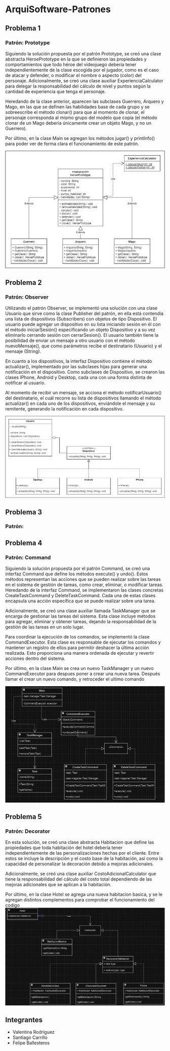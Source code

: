 # ArquiSoftware-Patrones

## Problema 1
### Patrón: Prototype
Siguiendo la solución propuesta por el patrón Prototype, se creó una clase abstracta HeroePrototype en la que se
definieron las propiedades y comportamientos que todo héroe del videojuego debería tener independientemente de la clase
escogida por el jugador, como es el caso de atacar y defender, o modificar el nombre o aspecto (color) del personaje.
Adicionalmente, se creó una clase auxiliar ExperienciaCalculator para delegar la responsabilidad del cálculo de nivel y
puntos según la cantidad de experiencia que tenga el personaje.

Heredando de la clase anterior, aparecen las subclases Guerrero, Arquero y Mago, en las que se definen las habilidades
base de cada grupo y se sobreescribe el método clonar() para que al momento de clonar, el personaje corresponda al mismo
grupo del modelo que copia (el método clonar de un Mago debería únicamente crear un objeto Mago, y no un Guerrero).

Por último, en la clase Main se agregan los métodos jugar() y printInfo() para poder ver de forma clara el
funcionamiento de este  patrón.

![Diagrama](src/solucion1/diagrama.drawio.png)

## Problema 2
### Patrón: Observer

Utilizando el patrón Observer, se implementó una solución con una clase Usuario que sirve como la clase Publisher del
patrón, en ella está contendia una lista de dispositivos (Subscribers) con objetos de tipo Dispositivo. El usuario puede
agregar un dispositivo en su lista iniciando sesión en él con el método iniciarSesión() especificando un objeto
Dispositivo y a su vez eliminarlo cerrando sesión con cerrarSesion(). El usuario también tiene la posibilidad de enviar
un mensaje a otro usuario con el método nuevoMensaje(), que como parámetros recibe el destinatario (Usuario) y el
mensaje (String).

En cuanto a los dispositivos, la interfaz Dispositivo contiene el método actualizar(), implementado por las subclases
hijas para generar una notificación en el dispositivo. Como subclases de Dispositivo, se crearon las clases IPhone,
Android y Desktop, cada una con una forma distinta de notificar al usuario.

Al momento de recibir un mensaje, se acciona el método notificarUsuario() del destinatario, el cuál recorre su lista de
dispositivos llamando el método actualizar() en cada uno de los dispositivos, enviándole el mensaje y su remitente,
generando la notificación en cada dispositivo.

![Diagrama](src/solucion2/solucion2.drawio.png)

## Problema 3
### Patrón:

## Problema 4
### Patrón: Command
Siguiendo la solución propuesta por el patrón Command, se creó una interfaz Command que define los métodos execute() y
undo(). Estos métodos representan las acciones que se pueden realizar sobre las tareas en el sistema de gestión de 
tareas, como crear, eliminar, o modificar tareas.
Heredando de la interfaz Command, se implementaron las clases concretas CreateTaskCommand y DeleteTaskCommand. Cada una 
de estas clases encapsula una acción específica que se puede realizar sobre una tarea.

Adicionalmente, se creó una clase auxiliar llamada TaskManager que se encarga de gestionar las tareas del sistema. Esta
clase incluye métodos para agregar, eliminar y obtener tareas, dejando la responsabilidad de la gestión de las tareas 
en un solo lugar.

Para coordinar la ejecución de los comandos, se implementó la clase CommandExecutor. Esta clase es responsable de 
ejecutar los comandos y mantener un registro de ellos para permitir deshacer la última acción realizada. Esto 
proporciona una manera ordenada de ejecutar y revertir acciones dentro del sistema.

Por último, en la clase Main se crea un nuevo TaskManager y un nuevo CommandExecutor para despues poner a crear una 
nueva tarea. Después llamar el crear un nuevo comando, y retroceder el ultimo comando

![GestionTareas.png](src/solucion4/GestionTareas.png)
## Problema 5
### Patrón: Decorator
En esta solución, se creó una clase abstracta Habitacion que define las propiedades que toda habitación del hotel 
debería tener independientemente de las personalizaciones hechas por el cliente. Entre estos se incluye la descripción y
el costo base de la habitación, así como la capacidad de personalizar la decoración debido a mejoras adicionales.

Adicionalmente, se creó una clase auxiliar CostoAdicionalCalculator que tiene la responsabilidad del cálculo del costo 
total dependiendo de las mejoras adicionales que se aplican a la habitación.

Por último, en la clase Hotel se agrega una nueva habitacion basica, y se le agregan distintos complementos para 
comprobar el funcionamiento del codigo
![Hotel.png](src/solucion5/Hotel.png)
## Integrantes
- Valentina Rodríguez
- Santiago Carrillo
- Felipe Ballesteros